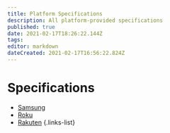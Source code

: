 ```yaml
---
title: Platform Specifications
description: All platform-provided specifications
published: true
date: 2021-02-17T18:26:22.144Z
tags: 
editor: markdown
dateCreated: 2021-02-17T16:56:22.824Z
---
```


# Specifications

- [Samsung](/tv_plus_channel_data_specification_v1.07_190829.pdf)
- [Roku](/therokuchannelfeedspecification_v2.9.1.pdf)
- [Rakuten](/rakutentv_feed_integration.pdf)
{.links-list}